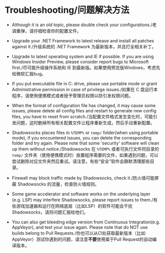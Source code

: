 # Troubleshooting/问题解决方法

* Although it is an old topic, please double check your configurations./老调重弹，请仔细检查你的配置文件。

* Upgrade your .NET Framework to latest release and install all patches against it./升级系统的 .NET Framework 为最新版本，并且打全相关补丁。

* Upgrade to latest operating system and IE if possible. If you are using Windows Insider Preview, please consider report bugs to Microsoft first./尽可能升级操作系统和 IE 到最新版。如果使用预览版Windows，考虑先给微软汇报bug。

* If you put executable file in C: drive, please use portable mode or grant Administrative permission in case of privilege issues./如果在 C 盘运行本程序，请使用便携模式或者授予管理员权限以防引发权限问题。

* When the format of configuration file has changed, it may cause some issues, please delete all config files and restart to generate new config files, you have to reset from scratch./当配置文件格式发生变化时，可能引发问题，这时删掉所有相关配置文件让程序重新生成，然后手动重新配置。

* Shadowsocks places files in `%TEMP%` or `temp/` folder(when using portable mode), if you encountered issues, you can delete the corresponding folder and try again. Please note that some 'security' software will clean up them without notice./Shadowsocks 在 `%TEMP%` 或者可执行文件同目录的 `temp/` 文件夹（使用便携模式时）放置程序需要的文件，如果遇到问题，可以尝试删除对应文件夹然后重试。请注意，有些“安全”软件会静默清理那些目录。

* Firewall may block traffic made by Shadowsocks, check it./防火墙可能屏蔽 Shadowsocks 的流量，检查防火墙规则。

* Some game accelerator and software works on the underlying layer (e.g. LSP) may interfere Shadowsocks, please report issues to them./有些游戏加速器和运行在网络底层（比如LSP）的软件可能会干扰 Shadowsocks，请将问题汇报给他们。

* You can also get bleeding edge version from Continuous Integration(e.g. AppVeyor), and test your issue again. Please note that do NOT use builds belong to Pull Requests./你也可以从CI处获取最新版本（比如 AppVeyor）测试你遇到的问题，请注意**不要**使用属于Pull Request的自动编译版本。
